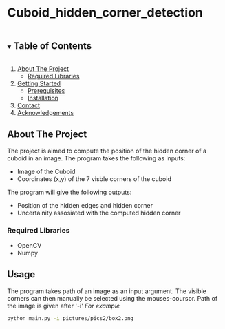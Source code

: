 # Cuboid_hidden_corner_detection
<!-- TABLE OF CONTENTS -->
<details open="open">
  <summary><h2 style="display: inline-block">Table of Contents</h2></summary>
  <ol>
    <li>
      <a href="#about-the-project">About The Project</a>
      <ul>
        <li><a href="#Required-libraries">Required Libraries</a></li>
      </ul>
    </li>
    <li>
      <a href="#getting-started">Getting Started</a>
      <ul>
        <li><a href="#prerequisites">Prerequisites</a></li>
        <li><a href="#installation">Installation</a></li>
      </ul>
    </li>
    <li><a href="#contact">Contact</a></li>
    <li><a href="#acknowledgements">Acknowledgements</a></li>
  </ol>
</details>


<!-- ABOUT THE PROJECT -->
## About The Project
The project is aimed to compute the position of the hidden corner of a cuboid in an image. The program takes the following as inputs:
* Image of the Cuboid
* Coordinates (x,y) of the 7 visble corners of the cuboid

The program will give the following outputs:

* Position of the hidden edges and hidden corner
* Uncertainity assosiated with the computed hidden corner

<!-- REQUIRED LIBRARIES -->
### Required Libraries

* OpenCV
* Numpy

## Usage 
The program takes path of an image as an input argument. The visible corners can then manually be selected using the mouses-coursor. Path of the image is given after '-i' _For example_
```sh
python main.py -i pictures/pics2/box2.png
   ```


